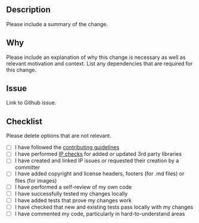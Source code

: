 ## Description

Please include a summary of the change.

## Why

Please include an explanation of why this change is necessary as well as relevant motivation and context. List any dependencies that are required for this change.

## Issue

Link to Github issue.

## Checklist

Please delete options that are not relevant.

- [ ] I have followed the [contributing guidelines](https://github.com/eclipse-tractusx/portal-assets/blob/main/developer/Technical%20Documentation/Dev%20Process/How%20to%20contribute.md#commit-and-pr-guidelines)
- [ ] I have performed [IP checks](https://eclipse-tractusx.github.io/docs/release/trg-7/trg-7-04#checking-libraries-using-the-eclipse-dash-license-tool) for added or updated 3rd party libraries
- [ ] I have created and linked IP issues or requested their creation by a committer
- [ ] I have added copyright and license headers, footers (for .md files) or files (for images)
- [ ] I have performed a self-review of my own code
- [ ] I have successfully tested my changes locally
- [ ] I have added tests that prove my changes work
- [ ] I have checked that new and existing tests pass locally with my changes
- [ ] I have commented my code, particularly in hard-to-understand areas
